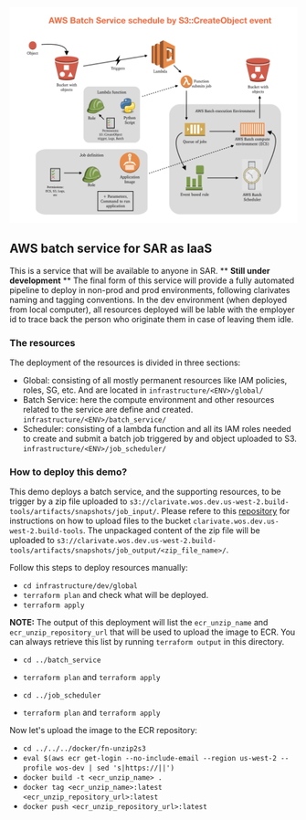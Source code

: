![alt text](batch-service-diagram.png "Description goes here")

## AWS batch service for SAR as IaaS

This is a service that will be available to anyone in SAR. ** **Still under development** ** The final form of this service will provide a fully automated pipeline to deploy in non-prod and prod environments, following clarivates naming and tagging conventions. In the dev environment (when deployed from local computer), all resources deployed will be lable with the employer id to trace back the person who originate them in case of leaving them idle.

### The resources

The deployment of the resources is divided in three sections:
* Global: consisting of all mostly permanent resources like IAM policies, roles, SG, etc. And are located in ```infrastructure/<ENV>/global/```
* Batch Service: here the compute environment and other resources related to the service are define and created. ```infrastructure/<ENV>/batch_service/```
* Scheduler: consisting of a lambda function and all its IAM roles needed to create and submit a batch job triggered by and object uploaded to S3. ```infrastructure/<ENV>/job_scheduler/``` 

### How to deploy this demo?

This demo deploys a batch service, and the supporting resources, to be trigger by a zip file uploaded to ```s3://clarivate.wos.dev.us-west-2.build-tools/artifacts/snapshots/job_input/```. Please refere to this [repository](https://github.com/bvcotero/wos-shared-bucket) for instructions on how to upload files to the bucket ```clarivate.wos.dev.us-west-2.build-tools```. The unpackaged content of the zip file will be uploaded to ```s3://clarivate.wos.dev.us-west-2.build-tools/artifacts/snapshots/job_output/<zip_file_name>/```.

Follow this steps to deploy resources manually:
* ```cd infrastructure/dev/global```
* ```terraform plan``` and check what will be deployed.
* ```terraform apply```

**NOTE:** The output of this deployment will list the ```ecr_unzip_name``` and ```ecr_unzip_repository_url``` that will be used to upload the image to ECR. You can always retrieve this list by running ```terraform output``` in this directory.

* ```cd ../batch_service```
* ```terraform plan``` and ```terraform apply```

* ```cd ../job_scheduler```
* ```terraform plan``` and ```terraform apply```

Now let's upload the image to the ECR repository: 
* ```cd ../../../docker/fn-unzip2s3```
* ```eval $(aws ecr get-login --no-include-email --region us-west-2 --profile wos-dev | sed 's|https://||')```
* ```docker build -t <ecr_unzip_name> .```
* ```docker tag <ecr_unzip_name>:latest <ecr_unzip_repository_url>:latest```
* ```docker push <ecr_unzip_repository_url>:latest```


